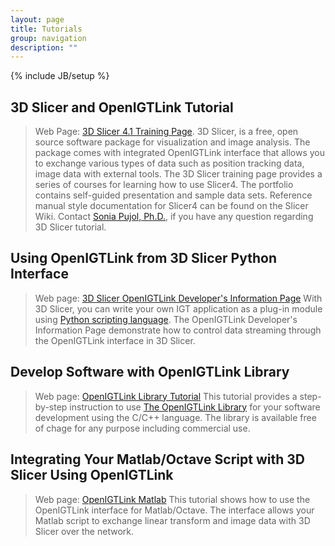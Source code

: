 ```yaml
---
layout: page
title: Tutorials
group: navigation
description: ""
---
```

{% include JB/setup %}

## 3D Slicer and OpenIGTLink Tutorial
> Web Page: [3D Slicer 4.1 Training Page](http://www.slicer.org/slicerWiki/index.php/Documentation/4.1/Training#OpenIGTLink).
3D Slicer, is a free, open source software package for visualization and image analysis. The package comes with
integrated OpenIGTLink interface that allows you to exchange various types of data such as position tracking data,
image data with external tools. The 3D Slicer training page provides a series of courses for learning how to use Slicer4.
The portfolio contains self-guided presentation and sample data sets.
Reference manual style documentation for Slicer4 can be found on the Slicer Wiki.
Contact [Sonia Pujol, Ph.D.](http://lmi.bwh.harvard.edu/~spujol/), if you have any question regarding 3D Slicer tutorial.


## Using OpenIGTLink from 3D Slicer Python Interface
> Web page: [3D Slicer OpenIGTLink Developer's Information Page](http://www.slicer.org/slicerWiki/index.php/Documentation/4.2/Developers/OpenIGTLinkIF)
With 3D Slicer, you can write your own IGT application as a plug-in module using
[Python scripting language](http://www.python.org). The OpenIGTLink Developer's
Information Page demonstrate how to control data streaming through the OpenIGTLink
interface in 3D Slicer. 


## Develop Software with OpenIGTLink Library
> Web page: [OpenIGTLink Library Tutorial](http://www.na-mic.org/Wiki/index.php/OpenIGTLink/Library/Tutorial)
This tutorial provides a step-by-step instruction to use [The OpenIGTLink Library](library.html) for your
software development using the C/C++ language. The library is available free of chage for any purpose including commercial use.


## Integrating Your Matlab/Octave Script with 3D Slicer Using OpenIGTLink
> Web page: [OpenIGTLink Matlab](http://www.na-mic.org/Wiki/index.php/OpenIGTLink/Matlab)
This tutorial shows how to use the OpenIGTLink interface for Matlab/Octave. The interface allows
your Matlab script to exchange linear transform and image data with 3D Slicer over the network.




